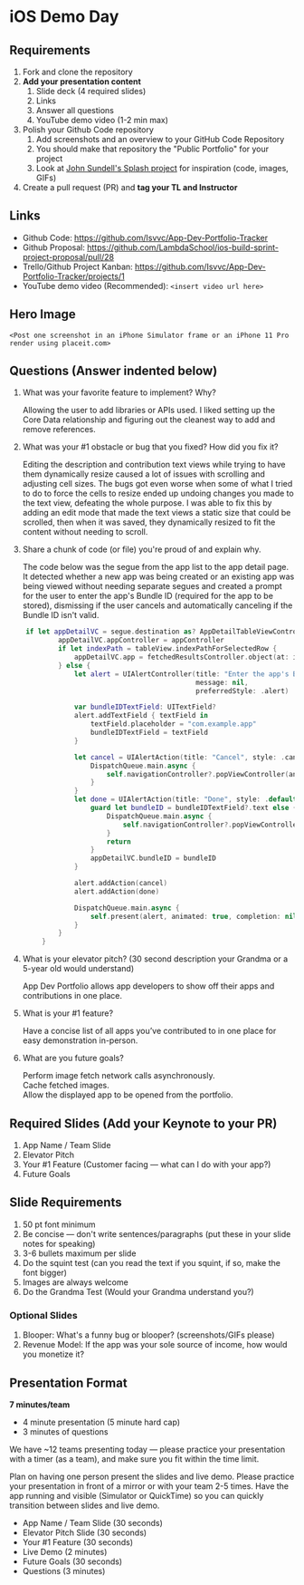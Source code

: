 # iOS Demo Day

## Requirements

1. Fork and clone the repository
2. **Add your presentation content**
    1. Slide deck (4 required slides)
    2. Links
    3. Answer all questions 
    4. YouTube demo video (1-2 min max)
3. Polish your Github Code repository
    1. Add screenshots and an overview to your GitHub Code Repository
    2. You should make that repository the "Public Portfolio" for your project
    3. Look at [John Sundell's Splash project](https://github.com/JohnSundell/Splash) for inspiration (code, images, GIFs)
4. Create a pull request (PR) and **tag your TL and Instructor**

## Links

* Github Code: https://github.com/Isvvc/App-Dev-Portfolio-Tracker
* Github Proposal: https://github.com/LambdaSchool/ios-build-sprint-project-proposal/pull/28
* Trello/Github Project Kanban: https://github.com/Isvvc/App-Dev-Portfolio-Tracker/projects/1
* YouTube demo video (Recommended): `<insert video url here>`

## Hero Image

`<Post one screenshot in an iPhone Simulator frame or an iPhone 11 Pro render using placeit.com>`

## Questions (Answer indented below)

1. What was your favorite feature to implement? Why?

    Allowing the user to add libraries or APIs used. I liked setting up the Core Data relationship and figuring out the cleanest way to add and remove references.

2. What was your #1 obstacle or bug that you fixed? How did you fix it?

    Editing the description and contribution text views while trying to have them dynamically resize caused a lot of issues with scrolling and adjusting cell sizes. The bugs got even worse when some of what I tried to do to force the cells to resize ended up undoing changes you made to the text view, defeating the whole purpose. I was able to fix this by adding an edit mode that made the text views a static size that could be scrolled, then when it was saved, they dynamically resized to fit the content without needing to scroll.
  
3. Share a chunk of code (or file) you're proud of and explain why.

    The code below was the segue from the app list to the app detail page. It detected whether a new app was being created or an existing app was being viewed without needing separate segues and created a prompt for the user to enter the app's Bundle ID (required for the app to be stored), dismissing if the user cancels and automatically canceling if the Bundle ID isn't valid.

```swift
    if let appDetailVC = segue.destination as? AppDetailTableViewController {
            appDetailVC.appController = appController
            if let indexPath = tableView.indexPathForSelectedRow {
                appDetailVC.app = fetchedResultsController.object(at: indexPath)
            } else {
                let alert = UIAlertController(title: "Enter the app's Bundle Identifier",
                                              message: nil,
                                              preferredStyle: .alert)

                var bundleIDTextField: UITextField?
                alert.addTextField { textField in
                    textField.placeholder = "com.example.app"
                    bundleIDTextField = textField
                }

                let cancel = UIAlertAction(title: "Cancel", style: .cancel) { _ in
                    DispatchQueue.main.async {
                        self.navigationController?.popViewController(animated: true)
                    }
                }
                let done = UIAlertAction(title: "Done", style: .default) { _ in
                    guard let bundleID = bundleIDTextField?.text else {
                        DispatchQueue.main.async {
                            self.navigationController?.popViewController(animated: true)
                        }
                        return
                    }
                    appDetailVC.bundleID = bundleID
                }

                alert.addAction(cancel)
                alert.addAction(done)

                DispatchQueue.main.async {
                    self.present(alert, animated: true, completion: nil)
                }
            }
        }
```
  
4. What is your elevator pitch? (30 second description your Grandma or a 5-year old would understand)

    App Dev Portfolio allows app developers to show off their apps and contributions in one place.
  
5. What is your #1 feature?

    Have a concise list of all apps you’ve contributed to in one place for easy demonstration in-person.
  
6. What are you future goals?

    Perform image fetch network calls asynchronously.  
    Cache fetched images.  
    Allow the displayed app to be opened from the portfolio.

## Required Slides (Add your Keynote to your PR)

1. App Name / Team Slide
2. Elevator Pitch
3. Your #1 Feature (Customer facing — what can I do with your app?)
4. Future Goals

## Slide Requirements

1. 50 pt font minimum
2. Be concise — don't write sentences/paragraphs (put these in your slide notes for speaking)
3. 3-6 bullets maximum per slide
4. Do the squint test (can you read the text if you squint, if so, make the font bigger)
6. Images are always welcome
7. Do the Grandma Test (Would your Grandma understand you?)

### Optional Slides

1. Blooper: What's a funny bug or blooper? (screenshots/GIFs please)
2. Revenue Model: If the app was your sole source of income, how would you monetize it?

## Presentation Format

**7 minutes/team**

* 4 minute presentation (5 minute hard cap)
* 3 minutes of questions

We have ~12 teams presenting today — please practice your presentation with a timer (as a team), and make sure you fit within the time limit.

Plan on having one person present the slides and live demo. Please practice your presentation in front of a mirror or with your team 2-5 times. Have the app running and visible (Simulator or QuickTime) so you can quickly transition between slides and live demo.

* App Name / Team Slide (30 seconds)
* Elevator Pitch Slide (30 seconds)
* Your #1 Feature (30 seconds)
* Live Demo (2 minutes)
* Future Goals (30 seconds)
* Questions (3 minutes)
